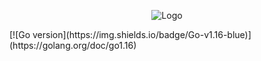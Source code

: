 <p align="center">
  <img src="https://user-images.githubusercontent.com/64865400/223095605-38da9d6b-c9fa-4bfd-976a-8ed68a2812c2.png" alt="Logo">
</p>
[![Go version](https://img.shields.io/badge/Go-v1.16-blue)](https://golang.org/doc/go1.16)

